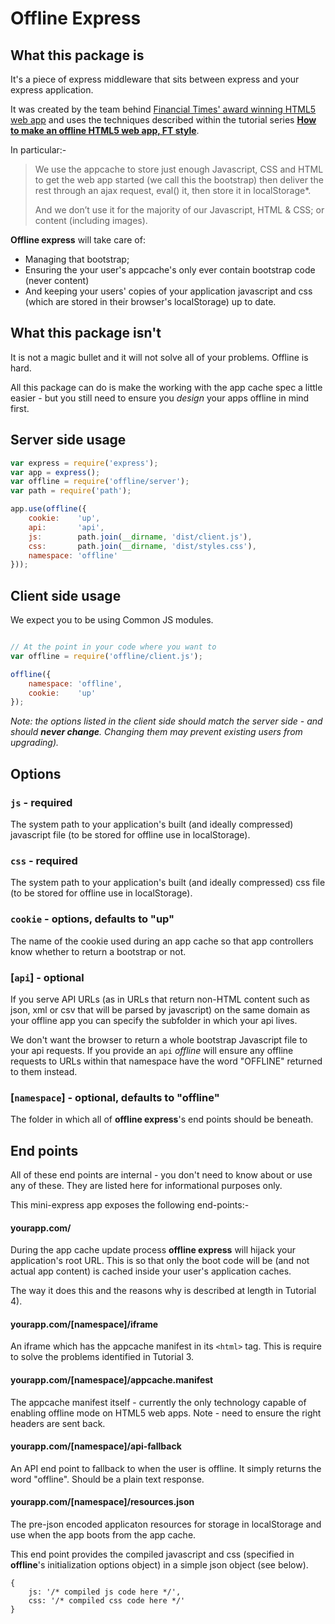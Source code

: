 # Offline Express

## What this package is

It's a piece of express middleware that sits between express and your express application.

It was created by the team behind [Financial Times' award winning HTML5 web app](http://app.ft.com) and uses the techniques described within the tutorial series **[How to make an offline HTML5 web app, FT style](http://labs.ft.com/2012/08/basic-offline-html5-web-app/)**.

In particular:-

> We use the appcache to store just enough Javascript, CSS and HTML to get the web app started (we call this the bootstrap) then deliver the rest through an ajax request, eval() it, then store it in localStorage*.
>
> And we don’t use it for the majority of our Javascript, HTML & CSS; or content (including images).

**Offline express** will take care of:

- Managing that bootstrap;
- Ensuring the your user's appcache's only ever contain bootstrap code (never content)
- And keeping your users' copies of your application javascript and css (which are stored in their browser's localStorage) up to date.

## What this package isn't

It is not a magic bullet and it will not solve all of your problems. Offline is hard.

All this package can do is make the working with the app cache spec a little easier - but you still need to ensure you *design* your apps offline in mind first.

## Server side usage

```javascript
var express = require('express');
var app = express();
var offline = require('offline/server');
var path = require('path');

app.use(offline({
	cookie:    'up',
	api:       'api',
	js:        path.join(__dirname, 'dist/client.js'),
	css:       path.join(__dirname, 'dist/styles.css'),
	namespace: 'offline'
}));
```

## Client side usage

We expect you to be using Common JS modules.

```javascript

// At the point in your code where you want to
var offline = require('offline/client.js');

offline({
	namespace: 'offline',
	cookie:    'up'
});
```

*Note: the options listed in the client side should match the
server side - and should **never change**. Changing them may prevent existing users from upgrading).*

## Options

### `js` - required

The system path to your application's built (and ideally compressed) javascript file (to be stored for offline use in localStorage).

### `css` - required

The system path to your application's built (and ideally compressed) css file (to be stored for offline use in localStorage).

### `cookie` - options, defaults to "up"

The name of the cookie used during an app cache so that app controllers know whether to return a bootstrap or not.

### [`api`] - optional

If you serve API URLs (as in URLs that return non-HTML content such as json, xml or csv that will be parsed by javascript) on the same domain as your offline app you can specify the subfolder in which your api lives.

We don't want the browser to return a whole bootstrap Javascript file to your api requests. If you provide an `api` *offline* will ensure any offline requests to URLs within that namespace have the word "OFFLINE" returned to them instead.

### [`namespace`] - optional, defaults to "offline"

The folder in which all of **offline express**'s end points should be beneath.


## End points

All of these end points are internal - you don't need to know about or use any of these. They are listed here for informational purposes only.

This mini-express app exposes the following end-points:-

#### yourapp.com/

During the app cache update process **offline express** will hijack your application's root URL. This is so that only the boot code will be (and not actual app content) is cached inside your user's application caches.

The way it does this and the reasons why is described at length in Tutorial 4).
#### yourapp.com/[namespace]/iframe

An iframe which has the appcache manifest in its `<html>` tag. This is require to solve the problems identified in Tutorial 3.

#### yourapp.com/[namespace]/appcache.manifest

The appcache manifest itself - currently the only technology capable of enabling offline mode on HTML5 web apps. Note - need to ensure the right headers are sent back.

#### yourapp.com/[namespace]/api-fallback

An API end point to fallback to when the user is offline. It simply returns the word "offline". Should be a plain text response.

#### yourapp.com/[namespace]/resources.json

The pre-json encoded applicaton resources for storage in localStorage and use when the app boots from the app cache.

This end point provides the compiled javascript and css (specified in **offline**'s initialization options object) in a simple json object (see below).

```
{
	js: '/* compiled js code here */',
	css: '/* compiled css code here */'
}
```